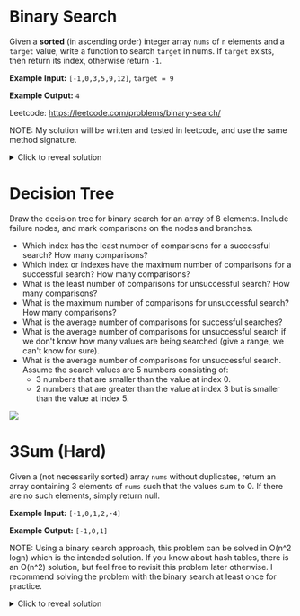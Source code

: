 # Binary Search
Given a **sorted** (in ascending order) integer array `nums` of `n` elements and a `target` value, write a function to search `target` in nums. If `target` exists, then return its index, otherwise return `-1`.

**Example Input:** `[-1,0,3,5,9,12]`, `target = 9`

**Example Output:** `4`

Leetcode: https://leetcode.com/problems/binary-search/

NOTE: My solution will be written and tested in leetcode, and use the same method signature.

<details>
<summary>Click to reveal solution</summary>

## Solution
In order to conduct our binary search, we create 2 variables `lo` and `hi` which keep track of the current range of indices we are searching in. At each iteration, we compare the value at the midpoint of our current search range with the target value, and update our search range accordingly. This method of eliminating half your current search space at each step ONLY works because the array is sorted.

```java
public int search(int[] nums, int target) {
    //Set my current search range as the whole array
    int lo = 0, hi = nums.length-1;
    
    //Keep going until hi becomes less than lo
    //When they're equal, there's only one element to check
    while (lo <= hi) {
        //Get the middle of the range
        int m = (lo + hi) / 2;
        
        //If we've found the element, return index m
        if (nums[m] == target) return m;
        
        //If m is too big, update our search range to [lo,m-1]
        if (nums[m] > target) hi = m-1;
        else lo = m+1; //If m is too small, update to [m+1,hi]
    }
    
    return -1; //If we get here, element wasn't found
}
```
If n is the size of the input array, our runtime is O(logn), since we are halving the size of our current search space at every step. If our search space starts at n, the number of steps is the number of times we can divide n by 2 until we get 1, or O(logn). The space complexity is O(1), since we always create 3 new int variables: lo, hi, and m.
</details>

# Decision Tree
Draw the decision tree for binary search for an array of 8 elements. Include failure nodes, and mark comparisons on the nodes and branches.

- Which index has the least number of comparisons for a successful search? How many comparisons?
- Which index or indexes have the maximum number of comparisons for a successful search? How many comparisons?
- What is the least number of comparisons for unsuccessful search? How many comparisons?
- What is the maximum number of comparisons for unsuccessful search? How many comparisons?
- What is the average number of comparisons for successful searches?
- What is the average number of comparisons for unsuccessful search if we don't know how many values are being searched (give a range, we can't know for sure).
- What is the average number of comparisons for unsuccessful search. Assume the search values are 5 numbers consisting of:
    - 3 numbers that are smaller than the value at index 0.
    - 2 numbers that are greater than the value at index 3 but is smaller than the value at index 5.

![](https://imgur.com/gallery/ExagHaa)

# 3Sum (Hard)
Given a (not necessarily sorted) array `nums` without duplicates, return an array containing 3 elements of `nums` such that the values sum to 0. If there are no such elements, simply return null.

**Example Input:** `[-1,0,1,2,-4]`

**Example Output:** `[-1,0,1]`

NOTE: Using a binary search approach, this problem can be solved in O(n^2 logn) which is the intended solution. If you know about hash tables, there is an O(n^2) solution, but feel free to revisit this problem later otherwise. I recommend solving the problem with the binary search at least once for practice.

<details>
<summary>Click to reveal solution</summary>

## Solution
The strategy to find 3 numbers that add up to 0 is to first sort the array so that you can use binary search. Then iterate through every combination of 2 numbers, and binary search the array for the last number you need. If the number you need is found and isn't one of the numbers in your current combination, you can simply return the solution. If it is in your current combination, you can break out of the binary search and keep looking.

```java
public static int[] threeSum(int[] nums) {
    Arrays.sort(nums);
    int n = nums.length;

    //Iterate through all combinations (i, j) in the array
    for (int i = 0; i < n; i++) {
        for (int j = i+1; j < n; j++) {

            //target + nums[i] + nums[j] = 0
            int target = 0 - nums[i] - nums[j];
            int lo = 0, hi = n-1;

            //Binary search for target
            while (lo <= hi) {
                int m = (lo + hi) / 2;

                if (nums[m] == target) {
                    //If we aren't using duplicate values, return solution
                    if (m != i && m != j) {
                        int[] solution = {nums[i], nums[j], target};
                        return solution;
                    }

                    //Otherwise, break out and try a different combination
                    else break;
                }

                if (nums[m] > target) hi = m-1;
                else lo = m+1;
            }
        }
    }

    //If we didn't find anything, return null
    return null; 
}
```
Since iterating through all the combinations (i, j) in the array is O(n^2), and for each of these combinations we're doing a binary search in O(logn), our total runtime is O(n^2 logn). Our space complexity is O(1) since we're not creating any new arrays of size dependent on n.
</details>